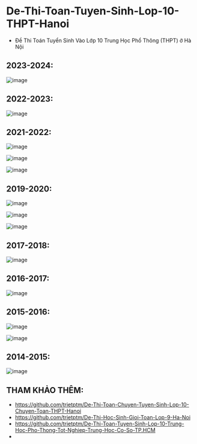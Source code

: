 # De-Thi-Toan-Tuyen-Sinh-Lop-10-THPT-Hanoi
* Đề Thi Toán Tuyển Sinh Vào Lớp 10 Trung Học Phổ Thông (THPT) ở Hà Nội

## 2023-2024:
![image](https://github.com/user-attachments/assets/970f22b6-0f87-42f0-9faf-9b3f72c2d339)

## 2022-2023:
![image](https://github.com/user-attachments/assets/c83fc4d9-6a8a-4a3e-8ec0-617420f18b63)

## 2021-2022:
![image](https://github.com/user-attachments/assets/dc6716de-15ea-4dfe-b3e9-14ade0553449)

![image](https://github.com/user-attachments/assets/333752b6-2aae-438e-81b8-e691d4f74a5d)

![image](https://github.com/user-attachments/assets/e8b7fcbd-6fd4-46d6-86bb-ce9006ac0434)

## 2019-2020:
![image](https://github.com/user-attachments/assets/e2dee73c-4979-4acb-a1ba-f3256953d3ab)

![image](https://github.com/user-attachments/assets/ef1f52b9-dcee-401e-a05a-4595b5bb677f)

![image](https://github.com/user-attachments/assets/b47b7db4-ff89-46f2-b4ac-16fe276f59c6)

## 2017-2018:
![image](https://github.com/user-attachments/assets/e263d6a2-98cb-442e-8aea-aa39871ed412)

## 2016-2017:
![image](https://github.com/user-attachments/assets/9605b054-7d1c-439d-9d13-151dbb20edb9)

## 2015-2016:
![image](https://github.com/user-attachments/assets/3947d128-a84a-4901-bf3c-6a602225cdbf)

![image](https://github.com/user-attachments/assets/e72ba196-bc2c-422d-8f13-bb576ac001ca)

## 2014-2015:
![image](https://github.com/user-attachments/assets/53ecf20d-278f-490e-88c7-14edf76184bd)


## THAM KHẢO THÊM:
* https://github.com/trietptm/De-Thi-Toan-Chuyen-Tuyen-Sinh-Lop-10-Chuyen-Toan-THPT-Hanoi
* https://github.com/trietptm/De-Thi-Hoc-Sinh-Gioi-Toan-Lop-9-Ha-Noi
* https://github.com/trietptm/De-Thi-Toan-Tuyen-Sinh-Lop-10-Trung-Hoc-Pho-Thong-Tot-Nghiep-Trung-Hoc-Co-So-TP.HCM
* 

